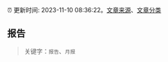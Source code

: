 :alarm_clock: 更新时间: 2023-11-10 08:36:22。[文章来源](/README.md)、[文章分类](/TAGS.md)

## 报告


> 关键字：`报告`、`月报`



